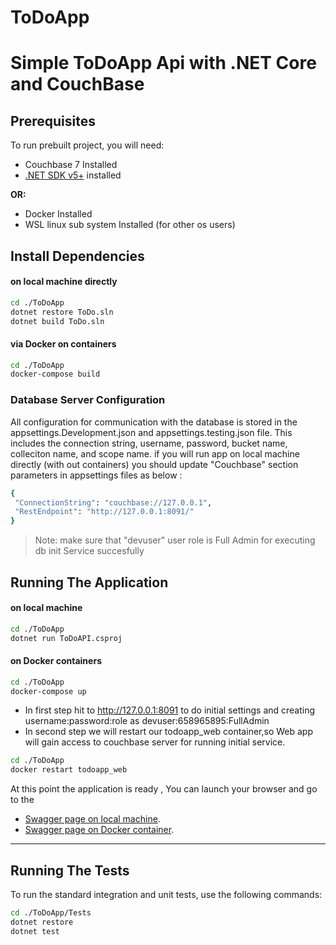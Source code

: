 # ToDoApp

# Simple ToDoApp Api with .NET Core and CouchBase

## Prerequisites
To run prebuilt project, you will need:

- Couchbase 7 Installed 
- [.NET SDK v5+](https://dotnet.microsoft.com/download/dotnet/5.0) installed 

**OR:**

- Docker Installed
- WSL linux sub system Installed (for other os users)





## Install Dependencies

#### on local machine directly

```sh
cd ./ToDoApp
dotnet restore ToDo.sln
dotnet build ToDo.sln

```

#### via Docker on containers

```sh
cd ./ToDoApp
docker-compose build
```

### Database Server Configuration

All configuration for communication with the database is stored in the appsettings.Development.json and  appsettings.testing.json file.  This includes the connection string, username, password, bucket name, colleciton name, and scope name.
if you will run app on local machine directly (with out containers) you should update "Couchbase" section parameters in appsettings files as below :
```sh
{
 "ConnectionString": "couchbase://127.0.0.1",
 "RestEndpoint": "http://127.0.0.1:8091/"
}
 ```
> Note: make sure that "devuser" user role is Full Admin for executing db init Service succesfully




## Running The Application


#### on local machine

```sh
cd ./ToDoApp
dotnet run ToDoAPI.csproj
```

#### on Docker containers

```sh
cd ./ToDoApp
docker-compose up
```

-  In first step hit to http://127.0.0.1:8091 to do initial settings and creating username:password:role as devuser:658965895:FullAdmin 
-  In second step we will restart our todoapp_web container,so Web app will gain access to couchbase server for running initial service.

```sh
cd ./ToDoApp
docker restart todoapp_web
```
At this point the application is ready ,   You can launch your browser and go to the
- [Swagger  page on local machine](https://localhost:5001/swagger/index.html).
- [Swagger page on Docker container](http://localhost/swagger/index.html).

------------


## Running The Tests

To run the standard integration and unit tests, use the following commands:

```sh
cd ./ToDoApp/Tests
dotnet restore
dotnet test
```



